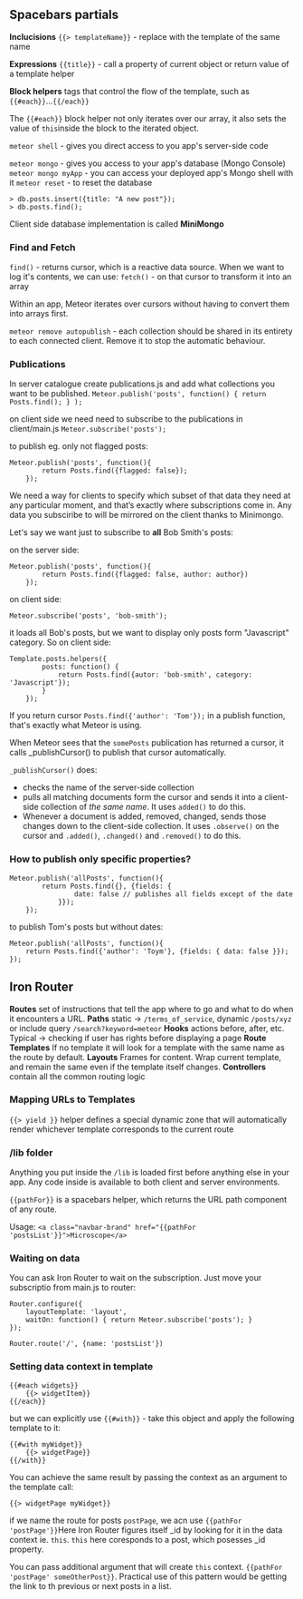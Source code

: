 ## Spacebars partials

**Inclucisions** `{{> templateName}}` - replace with the template of the same name

**Expressions** `{{title}}` - call a property of current object or return value of a template helper

**Block helpers** tags that control the flow of the template, such as 
    `{{#each}}`...`{{/each}}` 

The `{{#each}}`
block helper not only iterates over our array, it also sets the value of `this`inside the block to the iterated object.

`meteor shell` - gives you direct access to you app's server-side code

`meteor mongo` - gives you access to your app's database (Mongo Console)
`meteor mongo myApp` - you can access your deployed app's Mongo shell with it
`meteor reset` - to reset the database

```
> db.posts.insert({title: "A new post"});
> db.posts.find();
```

Client side database implementation is called **MiniMongo**

### Find and Fetch
`find()` - returns cursor, which is a reactive data source. When we want to log it's contents, we can use:
`fetch()` - on that cursor to transform it into an array

Within an app, Meteor iterates over cursors without having to convert them into arrays first.

`meteor remove autopublish` - each collection should be shared in its entirety to each connected client. Remove it to stop the automatic behaviour.

### Publications
In server catalogue create publications.js and add what collections you want to be published. 
`Meteor.publish('posts', function() { return Posts.find(); } );`

on client side we need need to subscribe to the publications in client/main.js
`Meteor.subscribe('posts');`

to publish eg. only not flagged posts:
```
Meteor.publish('posts', function(){
        return Posts.find({flagged: false});
    });
```

We need a way for clients to specify which subset of that data they need at any particular moment, and that’s exactly where subscriptions come in.
Any data you subsciribe to will be mirrored on the client thanks to Minimongo.

Let's say we want just to subscribe to **all** Bob Smith's posts:

on the server side:
```
Meteor.publish('posts', function(){
        return Posts.find({flagged: false, author: author})
    });
```

on client side:
```
Meteor.subscribe('posts', 'bob-smith');
```

it loads all Bob's posts, but we want to display only posts form "Javascript" category. So on client side:
```
Template.posts.helpers({
        posts: function() {
            return Posts.find({autor: 'bob-smith', category: 'Javascript'});
        }
    });
```

If you return cursor `Posts.find({'author': 'Tom'});` in a publish function, that's exactly what Meteor is using.

When Meteor sees that the `somePosts` publication has returned a cursor, it calls _publishCursor() to publish that cursor automatically. 

`_publishCursor()` does:
* checks the name of the server-side collection
* pulls all matching documents form the cursor and sends it into a client-side collection of *the same name*. It uses `added()` to do this.
* Whenever a document is added, removed, changed, sends those changes down to the client-side collection. It uses `.observe()` on the cursor and `.added()`, `.changed()` and `.removed()` to do this.

### How to publish only specific properties?
```
Meteor.publish('allPosts', function(){
        return Posts.find({}, {fields: {
                date: false // publishes all fields except of the date
            }});
    });
```

to publish Tom's posts but without dates:

```
Meteor.publish('allPosts', function(){
    return Posts.find({'author': 'Toym'}, {fields: { data: false }});
});

```

## Iron Router
**Routes** set of instructions that tell the app where to go and what to do when it encounters a URL.
**Paths** static -> `/terms_of_service`, dynamic `/posts/xyz` or include query `/search?keyword=meteor`
**Hooks** actions before, after, etc. Typical -> checking if user has rights before displaying a page
**Route Templates** If no template it will look for a template with the same name as the route by default.
**Layouts** Frames for content. Wrap current template, and remain the same even if the template itself changes.
**Controllers** contain all the common routing logic

### Mapping URLs to Templates
`{{> yield }}` helper defines a special dynamic zone that will automatically render whichever template corresponds to the current route

### /lib folder
Anything you put inside the `/lib` is loaded first before anything else in your app. Any code inside is available to both client and server environments.

`{{pathFor}}` is a spacebars helper, which returns the URL path component of any route.

Usage: 
`<a class="navbar-brand" href="{{pathFor 'postsList'}}">Microscope</a>`

### Waiting on data
You can ask Iron Router to wait on the subscription. Just move your subscriptio from main.js to router:
```
Router.configure({
    layoutTemplate: 'layout',
    waitOn: function() { return Meteor.subscribe('posts'); }
});

Router.route('/', {name: 'postsList'})
```

### Setting data context in template
```
{{#each widgets}}
    {{> widgetItem}}
{{/each}}
```

but we can explicitly use `{{#with}}` - take this object and apply the following template to it:
```
{{#with myWidget}}
    {{> widgetPage}}
{{/with}}
```

You can achieve the same result by passing the context as an argument to the template call:

`{{> widgetPage myWidget}}`

if we name the route for posts `postPage`, we acn use  `{{pathFor 'postPage'}}`Here Iron Router figures itself _id by looking for it in the data context ie. `this`. `this` here coresponds to a post, which posesses _id property.

You can pass additional argument that will create `this` context.
`{{pathFor 'postPage' someOtherPost}}`. Practical use of this pattern would be getting the link to th previous or next posts in a list.



























































































